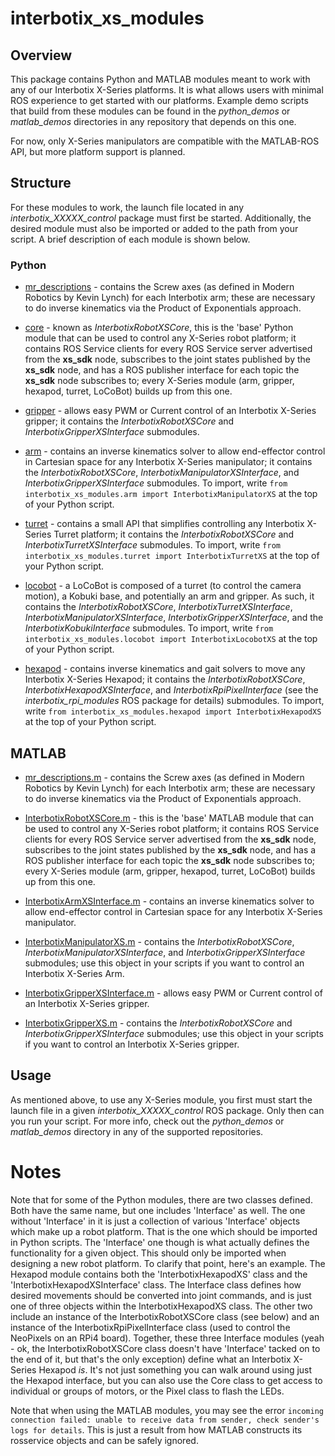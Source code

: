 # interbotix_xs_modules

## Overview

This package contains Python and MATLAB modules meant to work with any of our Interbotix X-Series platforms. It is what allows users with minimal ROS experience to get started with our platforms. Example demo scripts that build from these modules can be found in the *python_demos* or *matlab_demos* directories in any repository that depends on this one.

For now, only X-Series manipulators are compatible with the MATLAB-ROS API, but more platform support is planned.

## Structure

For these modules to work, the launch file located in any *interbotix_XXXXX_control* package must first be started. Additionally, the desired module must also be imported or added to the path from your script. A brief description of each module is shown below.

### Python

- [mr_descriptions](src/interbotix_xs_modules/mr_descriptions.py) - contains the Screw axes (as defined in Modern Robotics by Kevin Lynch) for each Interbotix arm; these are necessary to do inverse kinematics via the Product of Exponentials approach.

- [core](src/interbotix_xs_modules/core.py) - known as *InterbotixRobotXSCore*, this is the 'base' Python module that can be used to control any X-Series robot platform; it contains ROS Service clients for every ROS Service server advertised from the **xs_sdk** node, subscribes to the joint states published by the **xs_sdk** node, and has a ROS publisher interface for each topic the **xs_sdk** node subscribes to; every X-Series module (arm, gripper, hexapod, turret, LoCoBot) builds up from this one.

- [gripper](src/interbotix_xs_modules/gripper.py) - allows easy PWM or Current control of an Interbotix X-Series gripper; it contains the *InterbotixRobotXSCore* and *InterbotixGripperXSInterface* submodules.

- [arm](src/interbotix_xs_modules/arm.py) - contains an inverse kinematics solver to allow end-effector control in Cartesian space for any Interbotix X-Series manipulator; it contains the *InterbotixRobotXSCore*, *InterbotixManipulatorXSInterface*, and *InterbotixGripperXSInterface* submodules. To import, write `from interbotix_xs_modules.arm import InterbotixManipulatorXS` at the top of your Python script.

- [turret](src/interbotix_xs_modules/turret.py) - contains a small API that simplifies controlling any Interbotix X-Series Turret platform; it contains the *InterbotixRobotXSCore* and *InterbotixTurretXSInterface* submodules. To import, write `from interbotix_xs_modules.turret import InterbotixTurretXS` at the top of your Python script.

- [locobot](src/interbotix_xs_modules/locobot.py) - a LoCoBot is composed of a turret (to control the camera motion), a Kobuki base, and potentially an arm and gripper. As such, it contains the *InterbotixRobotXSCore*, *InterbotixTurretXSInterface*, *InterbotixManipulatorXSInterface*, *InterbotixGripperXSInterface*, and the *InterbotixKobukiInterface* submodules. To import, write `from interbotix_xs_modules.locobot import InterbotixLocobotXS` at the top of your Python script.

- [hexapod](src/interbotix_xs_modules/hexapod.py) - contains inverse kinematics and gait solvers to move any Interbotix X-Series Hexapod; it contains the *InterbotixRobotXSCore*, *InterbotixHexapodXSInterface*, and *InterbotixRpiPixelInterface* (see the *interbotix_rpi_modules* ROS package for details) submodules. To import, write `from interbotix_xs_modules.hexapod import InterbotixHexapodXS` at the top of your Python script.

## MATLAB

- [mr_descriptions.m](src/interbotix_xs_modules/mr_descriptions.m) - contains the Screw axes (as defined in Modern Robotics by Kevin Lynch) for each Interbotix arm; these are necessary to do inverse kinematics via the Product of Exponentials approach.

- [InterbotixRobotXSCore.m](src/interbotix_xs_modules/InterbotixRobotXSCore.m) - this is the 'base' MATLAB module that can be used to control any X-Series robot platform; it contains ROS Service clients for every ROS Service server advertised from the **xs_sdk** node, subscribes to the joint states published by the **xs_sdk** node, and has a ROS publisher interface for each topic the **xs_sdk** node subscribes to; every X-Series module (arm, gripper, hexapod, turret, LoCoBot) builds up from this one.

- [InterbotixArmXSInterface.m](src/interbotix_xs_modules/InterbotixArmXSInterface.m) - contains an inverse kinematics solver to allow end-effector control in Cartesian space for any Interbotix X-Series manipulator.

- [InterbotixManipulatorXS.m](src/interbotix_xs_modules/InterbotixManipulatorXS.m) - contains the *InterbotixRobotXSCore*, *InterbotixManipulatorXSInterface*, and *InterbotixGripperXSInterface* submodules; use this object in your scripts if you want to control an Interbotix X-Series Arm.

- [InterbotixGripperXSInterface.m](src/interbotix_xs_modules/InterbotixGripperXSInterface.m) - allows easy PWM or Current control of an Interbotix X-Series gripper.

- [InterbotixGripperXS.m](src/interbotix_xs_modules/InterbotixGripperXS.m) - contains the *InterbotixRobotXSCore* and *InterbotixGripperXSInterface* submodules; use this object in your scripts if you want to control an Interbotix X-Series gripper.

## Usage

As mentioned above, to use any X-Series module, you first must start the launch file in a given *interbotix_XXXXX_control* ROS package. Only then can you run your script. For more info, check out the *python_demos* or *matlab_demos* directory in any of the supported repositories.

# Notes

Note that for some of the Python modules, there are two classes defined. Both have the same name, but one includes 'Interface' as well. The one without 'Interface' in it is just a collection of various 'Interface' objects which make up a robot platform. That is the one which should be imported in Python scripts. The 'Interface' one though is what actually defines the functionality for a given object. This should only be imported when designing a new robot platform. To clarify that point, here's an example. The Hexapod module contains both the 'InterbotixHexapodXS' class and the 'InterbotixHexapodXSInterface' class. The Interface class defines how desired movements should be converted into joint commands, and is just one of three objects within the InterbotixHexapodXS class. The other two include an instance of the InterbotixRobotXSCore class (see below) and an instance of the InterbotixRpiPixelInterface class (used to control the NeoPixels on an RPi4 board). Together, these three Interface modules (yeah - ok, the InterbotixRobotXSCore class doesn't have 'Interface' tacked on to the end of it, but that's the only exception) define what an Interbotix X-Series Hexapod *is*. It's not just something you can walk around using just the Hexapod interface, but you can also use the Core class to get access to individual or groups of motors, or the Pixel class to flash the LEDs.

Note that when using the MATLAB modules, you may see the error ``incoming connection failed: unable to receive data from sender, check sender's logs for details``. This is just a result from how MATLAB constructs its rosservice objects and can be safely ignored.
